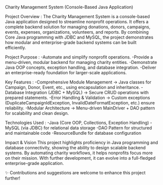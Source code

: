 Charity Management System (Console-Based Java Application)

Project Overview :
The Charity Management System is a console-based Java application designed to streamline nonprofit operations. 
It offers a complete backend solution for managing donations, donors, campaigns, events, expenses, organizations, volunteers, and reports.
By combining Core Java programming with JDBC and MySQL, the project demonstrates how modular and enterprise-grade backend systems can be built efficiently.

Project Purpose :
-Automate and simplify nonprofit operations.
-Provide a menu-driven, modular backend for managing charity entities.
-Demonstrate Java OOP concepts, exception handling, and database integration.
-Deliver an enterprise-ready foundation for larger-scale applications.

Key Features :
-Comprehensive Module Management → Java classes for Campaign, Donor, Event, etc., using encapsulation and inheritance.
-Database Integration (JDBC + MySQL) → Secure CRUD operations with prepared statements.
-Error Handling & Validation → Custom exceptions (DuplicateCampaignIdException, InvalidDateFormatException, etc.) ensure reliability.
-Modular Architecture → Menu-driven MainDriver + DAO pattern for scalability and clean design.

Technologies Used :
-Java (Core OOP, Collections, Exception Handling)
-MySQL (via JDBC) for relational data storage
-DAO Pattern for structured and maintainable code
-ResourceBundle for database configuration

Impact & Vision
This project highlights proficiency in Java programming and database connectivity, showing the ability to design scalable backend systems. 
By automating charity workflows, it helps nonprofits focus more on their mission. With further development, it can evolve into a full-fledged enterprise-grade application.

✨ Contributions and suggestions are welcome to enhance this project further!
